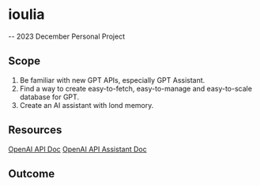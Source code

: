 # ioulia

-- 2023 December Personal Project

## Scope

1. Be familiar with new GPT APIs, especially GPT Assistant.
2. Find a way to create easy-to-fetch, easy-to-manage and easy-to-scale database for GPT.
3. Create an AI assistant with lond memory.

## Resources

[OpenAI API Doc](https://platform.openai.com/docs/overview)
[OpenAI API Assistant Doc](https://platform.openai.com/docs/assistants/overview)

## Outcome
